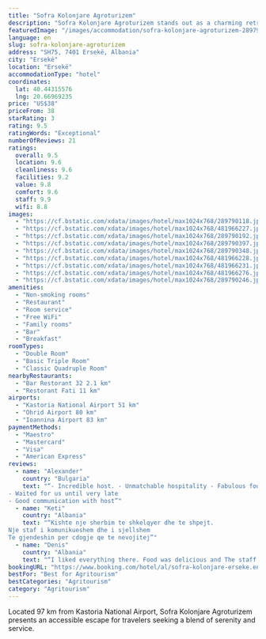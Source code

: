 ```yaml
---
title: "Sofra Kolonjare Agroturizem"
description: "Sofra Kolonjare Agroturizem stands out as a charming retreat in Ersekë, offering guests a harmonious blend of comfort and convenience."
featuredImage: "/images/accommodation/sofra-kolonjare-agroturizem-289790118.jpg"
language: en
slug: sofra-kolonjare-agroturizem
address: "SH75, 7401 Ersekë, Albania"
city: "Ersekë"
location: "Ersekë"
accommodationType: "hotel"
coordinates:
  lat: 40.44315576
  lng: 20.66969235
price: "US$38"
priceFrom: 38
starRating: 3
rating: 9.5
ratingWords: "Exceptional"
numberOfReviews: 21
ratings:
  overall: 9.5
  location: 9.6
  cleanliness: 9.6
  facilities: 9.2
  value: 9.8
  comfort: 9.6
  staff: 9.9
  wifi: 8.8
images:
  - "https://cf.bstatic.com/xdata/images/hotel/max1024x768/289790118.jpg?k=a562d1b541d02b96063fbdff77b7092073595e6e1e7696b36d68db37b1a220d0&o=&hp=1"
  - "https://cf.bstatic.com/xdata/images/hotel/max1024x768/481966227.jpg?k=9611756a323d08ade4c6662615b30b074d88e14ccd7c941a185850c2b7381250&o=&hp=1"
  - "https://cf.bstatic.com/xdata/images/hotel/max1024x768/289790192.jpg?k=f892f6de5f924881534dd675a47a936a782e30f1df51b8aa7bc1355e3eb09904&o=&hp=1"
  - "https://cf.bstatic.com/xdata/images/hotel/max1024x768/289790397.jpg?k=d2a1e18170de6699d42a727288ec315b82e9ecf49ae1fb6191b905f06daf369f&o=&hp=1"
  - "https://cf.bstatic.com/xdata/images/hotel/max1024x768/289790348.jpg?k=7464e357e0105a8c33d5d641d3c3d47fd62805409be897a5f3fca2089b1033b4&o=&hp=1"
  - "https://cf.bstatic.com/xdata/images/hotel/max1024x768/481966228.jpg?k=13a0da60f5ca0e2a80fe5dd7a01712e9707d09ba431400b913017b16185a8f87&o=&hp=1"
  - "https://cf.bstatic.com/xdata/images/hotel/max1024x768/481966231.jpg?k=9bd5bea3e51723d17baf8df21e4a7f7766f17820f446335f6decb0e1c4733886&o=&hp=1"
  - "https://cf.bstatic.com/xdata/images/hotel/max1024x768/481966276.jpg?k=76930ecf0e596b4bcf0c63b7a7afa210694aa57fb026786bc99f9b84063ab4f2&o=&hp=1"
  - "https://cf.bstatic.com/xdata/images/hotel/max1024x768/289790246.jpg?k=f942daf2315f37a0705d07e54f13c51e1dd30ccb5c4dbcd0d7d2996bc7f504d8&o=&hp=1"
amenities:
  - "Non-smoking rooms"
  - "Restaurant"
  - "Room service"
  - "Free WiFi"
  - "Family rooms"
  - "Bar"
  - "Breakfast"
roomTypes:
  - "Double Room"
  - "Basic Triple Room"
  - "Classic Quadruple Room"
nearbyRestaurants:
  - "Bar Restorant 32 2.1 km"
  - "Restorant Fati 11 km"
airports:
  - "Kastoria National Airport 51 km"
  - "Ohrid Airport 80 km"
  - "Ioannina Airport 83 km"
paymentMethods:
  - "Maestro"
  - "Mastercard"
  - "Visa"
  - "American Express"
reviews:
  - name: "Alexander"
    country: "Bulgaria"
    text: "“- Incredible host. - Unmatchable hospitality - Fabulous food
- Waited for us until very late
- Good communication with host”"
  - name: "Keti"
    country: "Albania"
    text: "“Kishte nje sherbim te shkelqyer dhe te shpejt.
Nje staf i komunikueshem dhe i sjellshem
Te gjendeshin per cdogje qe te nevojitej”"
  - name: "Denis"
    country: "Albania"
    text: "“I liked everything there. Food was delicious and The staff is very polite and friendly. I recommend at least 1 night there. You will not be disappointed. Of course I would visit Sofra Kolonjare again in winter.”"
bookingURL: "https://www.booking.com/hotel/al/sofra-kolonjare-erseke.en-gb.html?aid=8035640"
bestFor: "Best for Agritourism"
bestCategories: "Agritourism"
category: "Agritourism"
---
```


Located 97 km from Kastoria National Airport, Sofra Kolonjare Agroturizem presents an accessible escape for travelers seeking a blend of serenity and service.